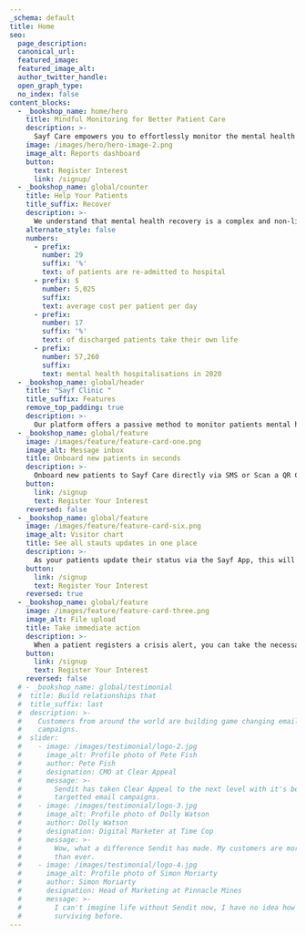 ```yaml
---
_schema: default
title: Home
seo:
  page_description:
  canonical_url:
  featured_image:
  featured_image_alt:
  author_twitter_handle:
  open_graph_type:
  no_index: false
content_blocks:
  - _bookshop_name: home/hero
    title: Mindful Monitoring for Better Patient Care
    description: >-
      Sayf Care empowers you to effortlessly monitor the mental health and well-being of both in and out-patients, ensuring a positive recovery journey for all.
    image: /images/hero/hero-image-2.png
    image_alt: Reports dashboard
    button:
      text: Register Interest
      link: /signup/
  - _bookshop_name: global/counter
    title: Help Your Patients
    title_suffix: Recover
    description: >-
      We understand that mental health recovery is a complex and non-linear process. Sayf Clinic can help to minimize readmissions and reduce the risk of post-care suicide, while also improving patients' outlook on their path to recovery.
    alternate_style: false
    numbers:
      - prefix: 
        number: 29
        suffix: '%'
        text: of patients are re-admitted to hospital
      - prefix: $
        number: 5,025
        suffix:
        text: average cost per patient per day
      - prefix:
        number: 17
        suffix: '%'
        text: of discharged patients take their own life
      - prefix:
        number: 57,260
        suffix: 
        text: mental health hospitalisations in 2020
  - _bookshop_name: global/header
    title: "Sayf Clinic "
    title_suffix: Features
    remove_top_padding: true
    description: >-
      Our platform offers a passive method to monitor patients mental health while in hospital care and for a pre-determined period of time following their discharge. Hospital Staff can take the necessary steps to avoid any serious injury or relapse with individual patients.
  - _bookshop_name: global/feature
    image: /images/feature/feature-card-one.png
    image_alt: Message inbox
    title: Onboard new patients in seconds
    description: >-
      Onboard new patients to Sayf Care directly via SMS or Scan a QR Code with their device. Patients simply answer a few questions and they will be instantly connected to your Sayf Care.
    button:
      link: /signup
      text: Register Your Interest
    reversed: false
  - _bookshop_name: global/feature
    image: /images/feature/feature-card-six.png
    image_alt: Visitor chart
    title: See all stauts updates in one place
    description: >-
      As your patients update their status via the Sayf App, this will be displayed on your dashboard in real time with historical analytics available.
    button:
      link: /signup
      text: Register Your Interest
    reversed: true
  - _bookshop_name: global/feature
    image: /images/feature/feature-card-three.png
    image_alt: File upload
    title: Take immediate action
    description: >-
      When a patient registers a crisis alert, you can take the necessary steps to ensure patient safety. This may include calling emergency services or reaching out directly to the patient. The patient will also be invited to connect with Lifeline.
    button:
      link: /signup
      text: Register Your Interest
    reversed: false
  # - _bookshop_name: global/testimonial
  #  title: Build relationships that
  #  title_suffix: last
  #  description: >-
  #    Customers from around the world are building game changing email marketing
  #    campaigns.
  #  slider:
  #    - image: /images/testimonial/logo-2.jpg
  #      image_alt: Profile photo of Pete Fish
  #      author: Pete Fish
  #      designation: CMO at Clear Appeal
  #      message: >-
  #        Sendit has taken Clear Appeal to the next level with it's beautiful
  #        targetted email campaigns.
  #    - image: /images/testimonial/logo-3.jpg
  #      image_alt: Profile photo of Dolly Watson
  #      author: Dolly Watson
  #      designation: Digital Marketer at Time Cop
  #      message: >-
  #        Wow, what a difference Sendit has made. My customers are more engaged
  #        than ever.
  #    - image: /images/testimonial/logo-4.jpg
  #      image_alt: Profile photo of Simon Moriarty
  #      author: Simon Moriarty
  #      designation: Head of Marketing at Pinnacle Mines
  #      message: >-
  #        I can't imagine life without Sendit now, I have no idea how we were
  #        surviving before.
---
```

